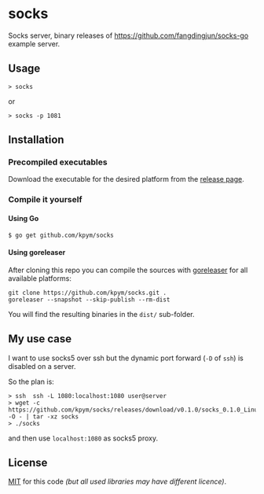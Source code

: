 # socks

Socks server, binary releases of https://github.com/fangdingjun/socks-go example server.

## Usage

```
> socks
```

or

```
> socks -p 1081
```

## Installation

### Precompiled executables

Download the executable for the desired platform from the [release page](https://github.com/kpym/socks/releases).

### Compile it yourself

#### Using Go

```
$ go get github.com/kpym/socks
```

#### Using goreleaser

After cloning this repo you can compile the sources with [goreleaser](https://github.com/goreleaser/goreleaser/) for all available platforms:

```
git clone https://github.com/kpym/socks.git .
goreleaser --snapshot --skip-publish --rm-dist
```

You will find the resulting binaries in the `dist/` sub-folder.

## My use case

I want to use socks5 over ssh but the dynamic port forward (`-D` of `ssh`) is disabled on a server.

So the plan is:
```
> ssh  ssh -L 1080:localhost:1080 user@server
> wget -c https://github.com/kpym/socks/releases/download/v0.1.0/socks_0.1.0_Linux_64bit.tar.gz -O - | tar -xz socks
> ./socks
```
and then use `localhost:1080` as socks5 proxy.

## License

[MIT](LICENSE) for this code _(but all used libraries may have different licence)_.
